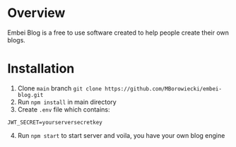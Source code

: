 # Overview
Embei Blog is a free to use software created to help people create their own blogs.

# Installation
1. Clone `main` branch
```git clone https://github.com/MBorowiecki/embei-blog.git```
2. Run `npm install` in main directory
3. Create `.env` file which contains:
```
JWT_SECRET=yourserversecretkey
```
4. Run `npm start` to start server and voila, you have your own blog engine
